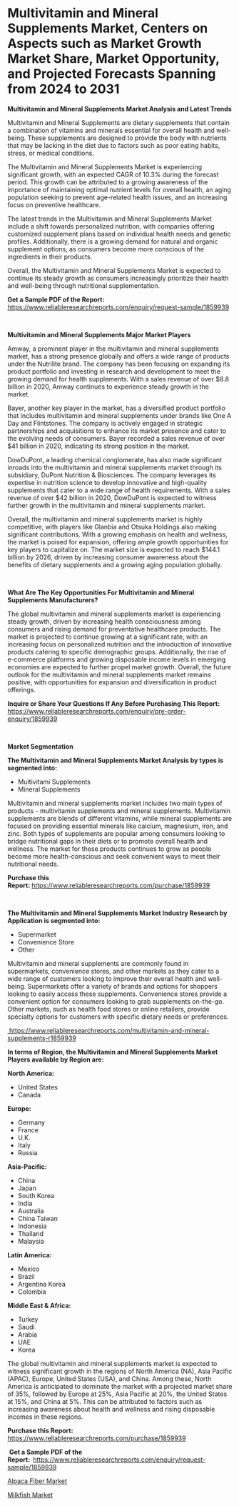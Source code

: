 <p><h1>Multivitamin and Mineral Supplements Market, Centers on Aspects such as Market Growth Market Share, Market Opportunity, and Projected Forecasts Spanning from 2024 to 2031</h1></p><p><strong>Multivitamin and Mineral Supplements Market Analysis and Latest Trends</strong></p>
<p><p>Multivitamin and Mineral Supplements are dietary supplements that contain a combination of vitamins and minerals essential for overall health and well-being. These supplements are designed to provide the body with nutrients that may be lacking in the diet due to factors such as poor eating habits, stress, or medical conditions.</p><p>The Multivitamin and Mineral Supplements Market is experiencing significant growth, with an expected CAGR of 10.3% during the forecast period. This growth can be attributed to a growing awareness of the importance of maintaining optimal nutrient levels for overall health, an aging population seeking to prevent age-related health issues, and an increasing focus on preventive healthcare.</p><p>The latest trends in the Multivitamin and Mineral Supplements Market include a shift towards personalized nutrition, with companies offering customized supplement plans based on individual health needs and genetic profiles. Additionally, there is a growing demand for natural and organic supplement options, as consumers become more conscious of the ingredients in their products.</p><p>Overall, the Multivitamin and Mineral Supplements Market is expected to continue its steady growth as consumers increasingly prioritize their health and well-being through nutritional supplementation.</p></p>
<p><strong>Get a Sample PDF of the Report:&nbsp;</strong> <a href="https://www.reliableresearchreports.com/enquiry/request-sample/1859939">https://www.reliableresearchreports.com/enquiry/request-sample/1859939</a></p>
<p>&nbsp;</p>
<p><strong>Multivitamin and Mineral Supplements Major Market Players</strong></p>
<p><p>Amway, a prominent player in the multivitamin and mineral supplements market, has a strong presence globally and offers a wide range of products under the Nutrilite brand. The company has been focusing on expanding its product portfolio and investing in research and development to meet the growing demand for health supplements. With a sales revenue of over $8.8 billion in 2020, Amway continues to experience steady growth in the market.</p><p>Bayer, another key player in the market, has a diversified product portfolio that includes multivitamin and mineral supplements under brands like One A Day and Flintstones. The company is actively engaged in strategic partnerships and acquisitions to enhance its market presence and cater to the evolving needs of consumers. Bayer recorded a sales revenue of over $41 billion in 2020, indicating its strong position in the market.</p><p>DowDuPont, a leading chemical conglomerate, has also made significant inroads into the multivitamin and mineral supplements market through its subsidiary, DuPont Nutrition & Biosciences. The company leverages its expertise in nutrition science to develop innovative and high-quality supplements that cater to a wide range of health requirements. With a sales revenue of over $42 billion in 2020, DowDuPont is expected to witness further growth in the multivitamin and mineral supplements market.</p><p>Overall, the multivitamin and mineral supplements market is highly competitive, with players like Glanbia and Otsuka Holdings also making significant contributions. With a growing emphasis on health and wellness, the market is poised for expansion, offering ample growth opportunities for key players to capitalize on. The market size is expected to reach $144.1 billion by 2026, driven by increasing consumer awareness about the benefits of dietary supplements and a growing aging population globally.</p></p>
<p>&nbsp;</p>
<p><strong>What Are The Key Opportunities For Multivitamin and Mineral Supplements Manufacturers?</strong></p>
<p><p>The global multivitamin and mineral supplements market is experiencing steady growth, driven by increasing health consciousness among consumers and rising demand for preventative healthcare products. The market is projected to continue growing at a significant rate, with an increasing focus on personalized nutrition and the introduction of innovative products catering to specific demographic groups. Additionally, the rise of e-commerce platforms and growing disposable income levels in emerging economies are expected to further propel market growth. Overall, the future outlook for the multivitamin and mineral supplements market remains positive, with opportunities for expansion and diversification in product offerings.</p></p>
<p><strong>Inquire or Share Your Questions If Any Before Purchasing This Report:</strong> <a href="https://www.reliableresearchreports.com/enquiry/pre-order-enquiry/1859939">https://www.reliableresearchreports.com/enquiry/pre-order-enquiry/1859939</a></p>
<p>&nbsp;</p>
<p><strong>Market Segmentation</strong></p>
<p><strong>The Multivitamin and Mineral Supplements Market Analysis by types is segmented into:</strong></p>
<p><ul><li>Multivitami Supplements</li><li>Mineral Supplements</li></ul></p>
<p><p>Multivitamin and mineral supplements market includes two main types of products - multivitamin supplements and mineral supplements. Multivitamin supplements are blends of different vitamins, while mineral supplements are focused on providing essential minerals like calcium, magnesium, iron, and zinc. Both types of supplements are popular among consumers looking to bridge nutritional gaps in their diets or to promote overall health and wellness. The market for these products continues to grow as people become more health-conscious and seek convenient ways to meet their nutritional needs.</p></p>
<p><strong>Purchase this Report:&nbsp;</strong><a href="https://www.reliableresearchreports.com/purchase/1859939">https://www.reliableresearchreports.com/purchase/1859939</a></p>
<p>&nbsp;</p>
<p><strong>The Multivitamin and Mineral Supplements Market Industry Research by Application is segmented into:</strong></p>
<p><ul><li>Supermarket</li><li>Convenience Store</li><li>Other</li></ul></p>
<p><p>Multivitamin and mineral supplements are commonly found in supermarkets, convenience stores, and other markets as they cater to a wide range of customers looking to improve their overall health and well-being. Supermarkets offer a variety of brands and options for shoppers looking to easily access these supplements. Convenience stores provide a convenient option for consumers looking to grab supplements on-the-go. Other markets, such as health food stores or online retailers, provide specialty options for customers with specific dietary needs or preferences.</p></p>
<p><a href="https://www.reliableresearchreports.com/multivitamin-and-mineral-supplements-r1859939">&nbsp;https://www.reliableresearchreports.com/multivitamin-and-mineral-supplements-r1859939</a></p>
<p><strong>In terms of Region, the Multivitamin and Mineral Supplements Market Players available by Region are:</strong></p>
<p>
    <p> <strong> North America: </strong>
        <ul>
            <li>United States</li>
            <li>Canada</li>
        </ul>
        </p> 
    <p> <strong> Europe: </strong>
        <ul>
            <li>Germany</li>
            <li>France</li>
            <li>U.K.</li>
            <li>Italy</li>
            <li>Russia</li>
        </ul>
        </p> 
    <p> <strong> Asia-Pacific: </strong>
        <ul>
            <li>China</li>
            <li>Japan</li>
            <li>South Korea</li>
            <li>India</li>
            <li>Australia</li>
            <li>China Taiwan</li>
            <li>Indonesia</li>
            <li>Thailand</li>
            <li>Malaysia</li>
        </ul>
        </p> 
    <p> <strong> Latin America: </strong>
        <ul>
            <li>Mexico</li>
            <li>Brazil</li>
            <li>Argentina Korea</li>
            <li>Colombia</li>
        </ul>
        </p> 
    <p> <strong> Middle East & Africa: </strong>
        <ul>
            <li>Turkey</li>
            <li>Saudi</li>
            <li>Arabia</li>
            <li>UAE</li>
            <li>Korea</li>
        </ul>
    </p>
    </p>
<p><p>The global multivitamin and mineral supplements market is expected to witness significant growth in the regions of North America (NA), Asia Pacific (APAC), Europe, United States (USA), and China. Among these, North America is anticipated to dominate the market with a projected market share of 35%, followed by Europe at 25%, Asia Pacific at 20%, the United States at 15%, and China at 5%. This can be attributed to factors such as increasing awareness about health and wellness and rising disposable incomes in these regions.</p></p>
<p><strong>Purchase this Report: </strong><a href="https://www.reliableresearchreports.com/purchase/1859939">https://www.reliableresearchreports.com/purchase/1859939</a></p>
<p>&nbsp;<strong>Get a Sample PDF of the Report:&nbsp;&nbsp;</strong><a href="https://www.reliableresearchreports.com/enquiry/request-sample/1859939">https://www.reliableresearchreports.com/enquiry/request-sample/1859939</a></p>
<p><strong></strong></p>
<p><p><a href="https://forested-sushi-9b0.notion.site/Global-Alpaca-Fiber-Market-Size-and-Market-Trends-Insights-and-Projections-from-2024-to-2031-81c820a1d9b942eca6328a9109404c9c">Alpaca Fiber Market</a></p><p><a href="https://github.com/YashRP12/Market-Research-Report-List-4/blob/main/milkfish-market.md">Milkfish Market</a></p></p>